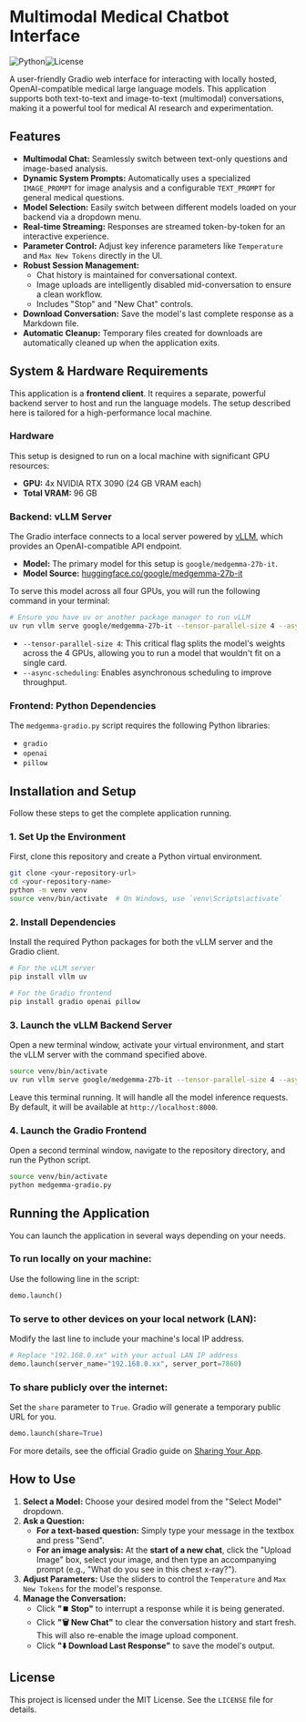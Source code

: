 # Multimodal Medical Chatbot Interface

![Python](https://img.shields.io/badge/Python-3.9%2B-blue.svg)![License](https://img.shields.io/badge/License-MIT-green.svg)

A user-friendly Gradio web interface for interacting with locally hosted, OpenAI-compatible medical large language models. This application supports both text-to-text and image-to-text (multimodal) conversations, making it a powerful tool for medical AI research and experimentation.



## Features

-   **Multimodal Chat:** Seamlessly switch between text-only questions and image-based analysis.
-   **Dynamic System Prompts:** Automatically uses a specialized `IMAGE_PROMPT` for image analysis and a configurable `TEXT_PROMPT` for general medical questions.
-   **Model Selection:** Easily switch between different models loaded on your backend via a dropdown menu.
-   **Real-time Streaming:** Responses are streamed token-by-token for an interactive experience.
-   **Parameter Control:** Adjust key inference parameters like `Temperature` and `Max New Tokens` directly in the UI.
-   **Robust Session Management:**
    -   Chat history is maintained for conversational context.
    -   Image uploads are intelligently disabled mid-conversation to ensure a clean workflow.
    -   Includes "Stop" and "New Chat" controls.
-   **Download Conversation:** Save the model's last complete response as a Markdown file.
-   **Automatic Cleanup:** Temporary files created for downloads are automatically cleaned up when the application exits.

## System & Hardware Requirements

This application is a **frontend client**. It requires a separate, powerful backend server to host and run the language models. The setup described here is tailored for a high-performance local machine.

### Hardware

This setup is designed to run on a local machine with significant GPU resources:
-   **GPU:** 4x NVIDIA RTX 3090 (24 GB VRAM each)
-   **Total VRAM:** 96 GB

### Backend: vLLM Server

The Gradio interface connects to a local server powered by [vLLM](https://github.com/vllm-project/vllm), which provides an OpenAI-compatible API endpoint.

-   **Model:** The primary model for this setup is `google/medgemma-27b-it`.
-   **Model Source:** [huggingface.co/google/medgemma-27b-it](https://huggingface.co/google/medgemma-27b-it)

To serve this model across all four GPUs, you will run the following command in your terminal:

```bash
# Ensure you have uv or another package manager to run vLLM
uv run vllm serve google/medgemma-27b-it --tensor-parallel-size 4 --async-scheduling
```
-   `--tensor-parallel-size 4`: This critical flag splits the model's weights across the 4 GPUs, allowing you to run a model that wouldn't fit on a single card.
-   `--async-scheduling`: Enables asynchronous scheduling to improve throughput.

### Frontend: Python Dependencies

The `medgemma-gradio.py` script requires the following Python libraries:

-   `gradio`
-   `openai`
-   `pillow`

## Installation and Setup

Follow these steps to get the complete application running.

### 1. Set Up the Environment

First, clone this repository and create a Python virtual environment.

```bash
git clone <your-repository-url>
cd <your-repository-name>
python -m venv venv
source venv/bin/activate  # On Windows, use `venv\Scripts\activate`
```

### 2. Install Dependencies

Install the required Python packages for both the vLLM server and the Gradio client.

```bash
# For the vLLM server
pip install vllm uv

# For the Gradio frontend
pip install gradio openai pillow
```

### 3. Launch the vLLM Backend Server

Open a new terminal window, activate your virtual environment, and start the vLLM server with the command specified above.

```bash
source venv/bin/activate
uv run vllm serve google/medgemma-27b-it --tensor-parallel-size 4 --async-scheduling
```

Leave this terminal running. It will handle all the model inference requests. By default, it will be available at `http://localhost:8000`.

### 4. Launch the Gradio Frontend

Open a second terminal window, navigate to the repository directory, and run the Python script.

```bash
source venv/bin/activate
python medgemma-gradio.py
```

## Running the Application

You can launch the application in several ways depending on your needs.

### To run locally on your machine:
Use the following line in the script:
```python
demo.launch()
```

### To serve to other devices on your local network (LAN):
Modify the last line to include your machine's local IP address.
```python
# Replace "192.168.0.xx" with your actual LAN IP address
demo.launch(server_name="192.168.0.xx", server_port=7860)
```

### To share publicly over the internet:
Set the `share` parameter to `True`. Gradio will generate a temporary public URL for you.
```python
demo.launch(share=True)
```
For more details, see the official Gradio guide on [Sharing Your App](https://www.gradio.app/guides/sharing-your-app).

## How to Use

1.  **Select a Model:** Choose your desired model from the "Select Model" dropdown.
2.  **Ask a Question:**
    -   **For a text-based question:** Simply type your message in the textbox and press "Send".
    -   **For an image analysis:** At the **start of a new chat**, click the "Upload Image" box, select your image, and then type an accompanying prompt (e.g., "What do you see in this chest x-ray?").
3.  **Adjust Parameters:** Use the sliders to control the `Temperature` and `Max New Tokens` for the model's response.
4.  **Manage the Conversation:**
    -   Click **"⏹️ Stop"** to interrupt a response while it is being generated.
    -   Click **"🗑️ New Chat"** to clear the conversation history and start fresh. This will also re-enable the image upload component.
    -   Click **"⬇️ Download Last Response"** to save the model's output.

## License

This project is licensed under the MIT License. See the `LICENSE` file for details.
